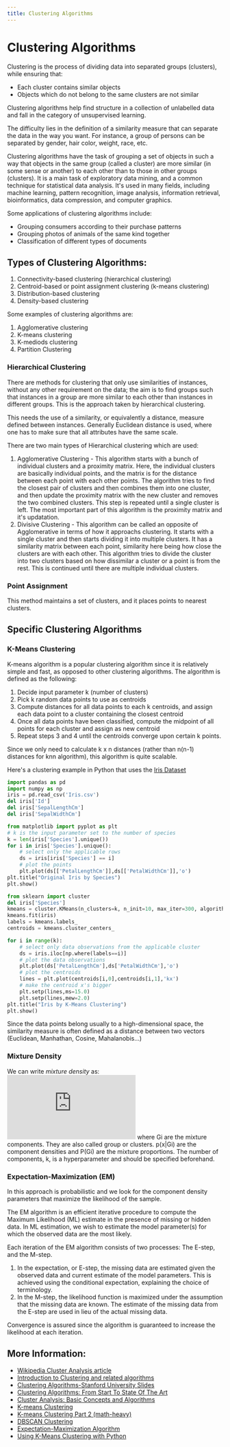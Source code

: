 ```yaml
---
title: Clustering Algorithms
--- 
```

# Clustering Algorithms
Clustering is the process of dividing data into separated groups (clusters), while ensuring that:
- Each cluster contains similar objects
- Objects which do not belong to the same clusters are not similar

Clustering algorithms help find structure in a collection of unlabelled data and fall in the category of unsupervised learning. 

The difficulty lies in the definition of a similarity measure that can separate the data in the way you want. For instance, a group of persons can be separated by gender, hair color, weight, race, etc.

Clustering algorithms have the task of grouping a set of objects in such a way that objects in the same group (called a cluster) are more similar (in some sense or another) to each other than to those in other groups (clusters). It is a main task of exploratory data mining, and a common technique for statistical data analysis. It's used in many fields, including machine learning, pattern recognition, image analysis, information retrieval, bioinformatics, data compression, and computer graphics.

Some applications of clustering algorithms include:
* Grouping consumers according to their purchase patterns
* Grouping photos of animals of the same kind together
* Classification of different types of documents 

## Types of Clustering Algorithms:
1. Connectivity-based clustering (hierarchical clustering)
2. Centroid-based or point assignment clustering (k-means clustering)
3. Distribution-based clustering 
4. Density-based clustering 

Some examples of clustering algorithms are:
1. Agglomerative clustering
2. K-means clustering
3. K-mediods clustering
4. Partition Clustering

### Hierarchical Clustering
There are methods for clustering that only use similarities of instances, without any other requirement on the data; the aim is to find groups such that instances in a group are more similar to each other than instances in different groups. This is the approach taken by hierarchical clustering.

This needs the use of a similarity, or equivalently a distance, measure defined between instances.  Generally Euclidean distance is used, where one has to make sure that all attributes have the same scale.

There are two main types of Hierarchical clustering which are used:
1. Agglomerative Clustering - This algorithm starts with a bunch of individual clusters and a proximity matrix. Here, the individual clusters are basically individual points, and the matrix is for the distance between each point with each other points. The algorithm tries to find the closest pair of clusters and then combines them into one cluster, and then update the proximity matrix with the new cluster and removes the two combined clusters. This step is repeated until a single cluster is left. The most important part of this algorithm is the proximity matrix and it's updatation.
2. Divisive Clustering - This algorithm can be called an opposite of Agglomerative in terms of how it approachs clustering. It starts with a single cluster and then starts dividing it into multiple clusters. It has a similarity matrix between each point, similarity here being how close the clusters are with each other. This algorithm tries to divide the cluster into two clusters based on how dissimilar a cluster or a point is from the rest. This is continued until there are multiple individual clusters.

### Point Assignment
This method maintains a set of clusters, and it places points to nearest clusters.

## Specific Clustering Algorithms

### K-Means Clustering

K-means algorithm is a popular clustering algorithm since it is relatively simple and fast, as opposed to other clustering algorithms. The algorithm is defined as the following:

1. Decide input parameter k (number of clusters)
2. Pick k random data points to use as centroids
3. Compute distances for all data points to each k centroids, and assign each data point to a cluster containing the closest centroid
4. Once all data points have been classified, compute the midpoint of all points for each cluster and assign as new centroid
5. Repeat steps 3 and 4 until the centroids converge upon certain k points.

Since we only need to calculate k x n distances (rather than n(n-1) distances for knn algorithm), this algorithm is quite scalable.

Here's a clustering example in Python that uses the [Iris Dataset](https://www.kaggle.com/uciml/iris)

```python
import pandas as pd
import numpy as np
iris = pd.read_csv('Iris.csv')
del iris['Id']
del iris['SepalLengthCm']
del iris['SepalWidthCm']

from matplotlib import pyplot as plt
# k is the input parameter set to the number of species
k = len(iris['Species'].unique())
for i in iris['Species'].unique():
    # select only the applicable rows
    ds = iris[iris['Species'] == i]
    # plot the points
    plt.plot(ds[['PetalLengthCm']],ds[['PetalWidthCm']],'o')
plt.title("Original Iris by Species")
plt.show()

from sklearn import cluster
del iris['Species']
kmeans = cluster.KMeans(n_clusters=k, n_init=10, max_iter=300, algorithm='auto')
kmeans.fit(iris)
labels = kmeans.labels_
centroids = kmeans.cluster_centers_

for i in range(k):
    # select only data observations from the applicable cluster
    ds = iris.iloc[np.where(labels==i)]
    # plot the data observations
    plt.plot(ds['PetalLengthCm'],ds['PetalWidthCm'],'o')
    # plot the centroids
    lines = plt.plot(centroids[i,0],centroids[i,1],'kx')
    # make the centroid x's bigger
    plt.setp(lines,ms=15.0)
    plt.setp(lines,mew=2.0)
plt.title("Iris by K-Means Clustering")
plt.show()
```

Since the data points belong usually to a high-dimensional space, the similarity measure is often defined as a distance between two vectors (Euclidean, Manhathan, Cosine, Mahalanobis...)

### Mixture Density
We can write *mixture density* as:
![mixture density](https://latex.codecogs.com/gif.latex?p%28x%29%20%3D%20%5Csum_%7Bi%3D1%7D%5E%7Bk%7Dp%28x%7CG_%7Bi%7D%29p%28G_%7Bi%7D%29)
where Gi are the mixture components. They are also called group or clusters. p(x|Gi) are the component densities and P(Gi) are the mixture proportions. The number of components, k, is a hyperparameter and should be specified beforehand.

### Expectation-Maximization (EM)
In this approach is probabilistic and we look for the component density parameters that maximize the likelihood of the sample.

The EM algorithm is an efficient iterative procedure to compute the Maximum Likelihood (ML) estimate in the presence of missing or hidden data. In ML estimation, we wish to estimate the model parameter(s) for which the observed data are the most likely. 

Each iteration of the EM algorithm consists of two processes: The E-step, and the M-step. 
1. In the expectation, or E-step, the missing data are estimated given the observed data and current estimate of the model parameters. This is achieved using the conditional expectation, explaining the choice of terminology.
2. In the M-step, the likelihood function is maximized under the assumption that the missing data are known. The estimate of the missing data from the E-step are used in lieu of the actual missing data. 

Convergence is assured since the algorithm is guaranteed to increase the likelihood at each iteration.

## More Information:
<!-- Please add any articles you think might be helpful to read before writing the article -->
* [Wikipedia Cluster Analysis article](https://en.wikipedia.org/wiki/Cluster_analysis)
* [Introduction to Clustering and related algorithms](https://www.analyticsvidhya.com/blog/2016/11/an-introduction-to-clustering-and-different-methods-of-clustering/)
* [Clustering Algorithms-Stanford University Slides](https://web.stanford.edu/class/cs345a/slides/12-clustering.pdf)
* [Clustering Algorithms: From Start To State Of The Art](https://www.toptal.com/machine-learning/clustering-algorithms)
* [Cluster Analysis: Basic Concepts and Algorithms](https://www-users.cs.umn.edu/~kumar/dmbook/ch8.pdf)
* [K-means Clustering](https://www.datascience.com/blog/k-means-clustering)
* [K-means Clustering Part 2 (math-heavy)](https://www.datacamp.com/community/tutorials/k-means-clustering-python)
* [DBSCAN Clustering](https://www.datacamp.com/community/tutorials/dbscan-macroscopic-investigation-python)
* [Expectation-Maximization Algorithm](https://www.cs.utah.edu/~piyush/teaching/EM_algorithm.pdf)
* [Using K-Means Clustering with Python](https://code.likeagirl.io/finding-dominant-colour-on-an-image-b4e075f98097)
